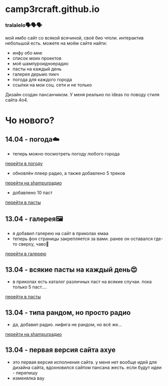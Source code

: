 # camp3rcraft.github.io
### tralalelo🗣️🗣️🗣️
мой имбо сайт со всякой всячиной, своё био чтоли. интерактив небольшой есть. можете на моём сайте найти:
- инфу обо мне
- список моих проектов
- моё шампуроидноерадио
- пасты на каждый день
- галерея дерьмо пикч
- погода для каждого города
- ссылки на мои соц. сети и не только

Дизайн создан пансанчиком. У меня реально no ideas по поводу стиля сайта 4о4.
# Чо нового?
## 14.04 - погода☁️
- теперь можно посмотреть погоду любого города

[перейти в погоду](https://camp3rcraft.github.io/weather.html)
- обновлён плеер радио, а также добавлено 5 треков

[перейти на shampurрадио](https://camp3rcraft.github.io/randomradio.html)
- добавлено 10 паст

[перейти в пасты](https://camp3rcraft.github.io/pasta.html)
## 13.04 - галерея🖼️
- я добавил галерею на сайт в приколах емаа
- теперь фон страницы закрепляется за вами. ранее он оставался где-то сверху, чаво🤯

[перейти в галерею](https://camp3rcraft.github.io/gallery.html)
## 13.04 - всякие пасты на каждый день😍
- в приколах есть каталог различных паст на всякие случаи. пока только 5 паст....

[перейти в пасты](https://camp3rcraft.github.io/pasta.html)
## 13.04 - типа рандом, но просто радио
- да, добавил радио. нифига не рандом, но всё же...

[перейти на shampurрадио](https://camp3rcraft.github.io/randomradio.html)
## 13.04 - первая версия сайта ахуе
- это первая версия исполнения сайта. у меня нет вообще идей для дизайна сайта, вдохновился сайтом пансана жесть. если будут идеи - перепишу
- изменялка вау
